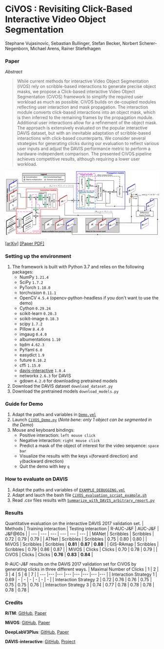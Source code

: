 # CiVOS : Revisiting Click-Based Interactive Video Object Segmentation

Stephane Vujasinovic, Sebastian Bullinger, Stefan Becker, Norbert Scherer-Negenborn, Michael Arens, Rainer Stiefelhagen

### Paper
*Abstract*
>While current methods for interactive Video Object Segmentation (iVOS) rely on scribble-based interactions to generate precise object masks, we propose a Click-based interactive Video Object Segmentation (CiVOS) framework to simplify the required user workload as much as possible. CiVOS builds on de-coupled modules reflecting user interaction and mask propagation. The interaction module converts click-based interactions into an object mask, which is then inferred to the remaining frames by the propagation module. Additional user interactions allow for a refinement of the object mask. The approach is extensively evaluated on the popular interactive DAVIS dataset, but with an inevitable adaptation of scribble-based interactions with click-based counterparts. We consider several strategies for generating clicks during our evaluation to reflect various user inputs and adjust the DAVIS performance metric to perform a hardware-independent comparison. The presented CiVOS pipeline achieves competitive results, although requiring a lower user workload. 

![Architecture](Architecture.jpg)

[[arXiv]](https://arxiv.org/abs/2203.01784) [[Paper PDF]](https://arxiv.org/pdf/2203.01784.pdf)

### Setting up the environment
1. The framework is built with Python 3.7 and relies on the following packages:
   - NumPy `1.21.4`
   - SciPy `1.7.2`
   - PyTorch `1.10.0`
   - torchvision `0.11.1`
   - OpenCV `4.5.4` (opencv-python-headless if you don't want to use the demo)
   - Cython `0.29.24`
   - scikit-learn  `0.20.3`
   - scikit-image  `0.18.3`
   - scipy `1.7.2`
   - Pillow `8.4.0`
   - imgaug `0.4.0`
   - albumentations `1.10`
   - tqdm     `4.62.3`
   - PyYaml   `6.0`
   - easydict `1.9`
   - future   `0.18.2`
   - cffi     `1.15.0`
   - [davis-interactive](https://github.com/albertomontesg/davis-interactive) `1.0.4` 
   - networkx `2.6.3` for DAVIS
   - gdown `4.2.0` for downloading pretrained models 
2. Download the DAVIS dataset `download_dataset.py`
3. Download the pretrained models `download_models.py`

### Guide for Demo
1. Adapt the paths and variables in [`Demo.yml`](Demo.yml)
2. Launch [`CiVOS_Demo.py`](CiVOS_Demo.py) (*Nota bene: only 1 object can be segmented in the Demo*)
3. Mouse and keyboard bindings:
    - Positive interaction: `left mouse click`
    - Negative interaction: `right mouse click`
    - Predict a mask of the object of interest for the video sequence: `space bar`
    - Visualize the results with the keys `x`(forward direction) and `y`(backward direction) 
    - Quit the demo with key `q`

### How to evaluate on DAVIS
1. Adapt the paths and variables of [`EXAMPLE_DEBUGGING.yml`](evaluation_space/eval_example/EXAMPLE_DEBUGGING.yml)
2. Adapt and lauch the bash file [`CiVOS_evaluation_script_example.sh`](CiVOS_evaluation_script_example.sh)
3. Read .csv files results with [`Summarize_with_DAVIS_arbitrary_report.py`](evaluation_space/Summarize_with_DAVIS_arbitrary_report.py)

### Results

Quantitative evaluation on the interactive DAVIS 2017 validation set.
| Methods   | Training interaction | Testing interaction | R-AUC-J&F	| AUC-J&F  | J&F@60s  |
| ---       | ---                  | ---                 | ---       | ---      | ---      |
| MANet     | Scribbles            | Scribbles           | 0.72      | 0.79     | 0.79     |
| ATNet     | Scribbles            | Scribbles           | 0.75      | 0.80     | 0.80     |
| MiVOS     | Scribbles            | Scribbles           | **0.81**  | **0.87** | **0.88** |
| GIS-RAmap | Scribbles            | Scribbles           | 0.79      | 0.86     | 0.87     |
| MiVOS     | Clicks               | Clicks              | 0.70      | 0.78     | 0.79     |
| CiVOS     | Clicks               | Clicks              | **0.76**  | **0.83** | **0.84** |


R-AUC-J&F results on the DAVIS 2017 validation set for CiVOS by generating clicks in three different ways.
| Maximal Number of Clicks  | 1     | 2    | 3    | 4    | 5    | 6    | 7    |
| ---                       |---    |---   |---   |---   |---   |---   |---   |
| Interaction Strategy 1    | 0.69  | -    | -    | -    | -    | -    | -    |
| Interaction Strategy 2    | 0.72  | 0.76 | 0.76 | 0.75 | 0.75 | 0.75 | 0.76 |
| Interaction Strategy 3    | 0.74  | 0.77 | 0.78 | 0.78 | 0.78 | 0.78 | 0.78 |

### Credits

**RiTM**: [GitHub](https://github.com/hkchengrex/MiVOS), [Paper](https://arxiv.org/pdf/2103.07941.pdf)

**MiVOS**: [GitHub](https://github.com/saic-vul/ritm_interactive_segmentation), [Paper](https://arxiv.org/pdf/2103.07941.pdf)

**DeepLabV3Plus**: [GitHub](https://github.com/VainF/DeepLabV3Plus-Pytorch), [Paper](https://arxiv.org/pdf/1802.02611.pdf)

**DAVIS-interactive**: [GitHub](https://github.com/albertomontesg/davis-interactive), [Project](https://interactive.davischallenge.org/)
